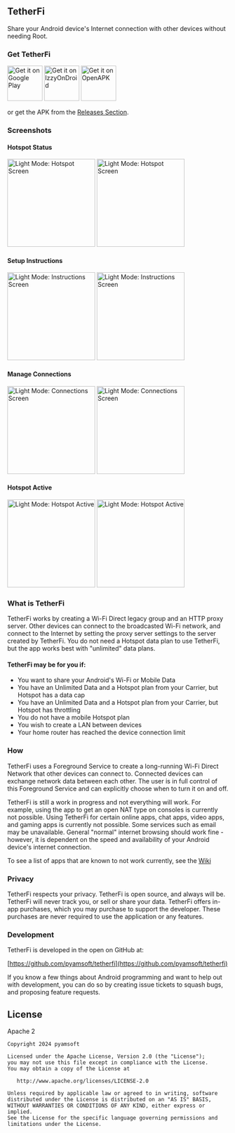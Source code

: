 TetherFi
--------

Share your Android device's Internet connection with other devices without needing Root.


### Get TetherFi

[<img
  src="https://play.google.com/intl/en_us/badges/images/generic/en-play-badge.png"
  alt="Get it on Google Play"
  height="80">](https://play.google.com/store/apps/details?id=com.pyamsoft.tetherfi)
[<img
  src="https://gitlab.com/IzzyOnDroid/repo/-/raw/master/assets/IzzyOnDroid.png"
  alt="Get it on IzzyOnDroid"
  height="80">](https://apt.izzysoft.de/fdroid/index/apk/com.pyamsoft.tetherfi)
[<img
  src="https://www.openapk.net/images/openapk-badge.png"
  alt="Get it on OpenAPK"
  height="80">](https://www.openapk.net/tetherfi/com.pyamsoft.tetherfi/)

or get the APK from the
[Releases Section](https://github.com/pyamsoft/tetherfi/releases/latest).

### Screenshots

#### Hotspot Status
[<img
  src="https://raw.githubusercontent.com/pyamsoft/tetherfi/main/art/screens/phone/raw/Screenshot_1715306185.png"
  alt="Light Mode: Hotspot Screen"
  height="200">](https://raw.githubusercontent.com/pyamsoft/tetherfi/main/art/screens/phone/raw/Screenshot_1715306185.png)
[<img
  src="https://raw.githubusercontent.com/pyamsoft/tetherfi/main/art/screens/phone/raw/Screenshot_1715306400.png"
  alt="Light Mode: Hotspot Screen"
  height="200">](https://raw.githubusercontent.com/pyamsoft/tetherfi/main/art/screens/phone/raw/Screenshot_1715306400.png)

#### Setup Instructions
[<img
  src="https://raw.githubusercontent.com/pyamsoft/tetherfi/main/art/screens/phone/raw/Screenshot_1715306191.png"
  alt="Light Mode: Instructions Screen"
  height="200">](https://raw.githubusercontent.com/pyamsoft/tetherfi/main/art/screens/phone/raw/Screenshot_1715306191.png)
[<img
  src="https://raw.githubusercontent.com/pyamsoft/tetherfi/main/art/screens/phone/raw/Screenshot_1715306448.png"
  alt="Light Mode: Instructions Screen"
  height="200">](https://raw.githubusercontent.com/pyamsoft/tetherfi/main/art/screens/phone/raw/Screenshot_1715306448.png)

#### Manage Connections
[<img
  src="https://raw.githubusercontent.com/pyamsoft/tetherfi/main/art/screens/phone/raw/Screenshot_1715306373.png"
  alt="Light Mode: Connections Screen"
  height="200">](https://raw.githubusercontent.com/pyamsoft/tetherfi/main/art/screens/phone/raw/Screenshot_1715306373.png)
[<img
  src="https://raw.githubusercontent.com/pyamsoft/tetherfi/main/art/screens/phone/raw/Screenshot_1715306450.png"
  alt="Light Mode: Connections Screen"
  height="200">](https://raw.githubusercontent.com/pyamsoft/tetherfi/main/art/screens/phone/raw/Screenshot_1715306450.png)

#### Hotspot Active
[<img
  src="https://raw.githubusercontent.com/pyamsoft/tetherfi/main/art/screens/phone/raw/Screenshot_1715306341.png"
  alt="Light Mode: Hotspot Active"
  height="200">](https://raw.githubusercontent.com/pyamsoft/tetherfi/main/art/screens/phone/raw/Screenshot_1715306341.png)
[<img
  src="https://raw.githubusercontent.com/pyamsoft/tetherfi/main/art/screens/phone/raw/Screenshot_1715306443.png"
  alt="Light Mode: Hotspot Active"
  height="200">](https://raw.githubusercontent.com/pyamsoft/tetherfi/main/art/screens/phone/raw/Screenshot_1715306443.png)

### What is TetherFi

TetherFi works by creating a Wi-Fi Direct legacy group and an HTTP proxy server. Other
devices can connect to the broadcasted Wi-Fi network, and connect to the Internet by
setting the proxy server settings to the server created by TetherFi. You do not need a
Hotspot data plan to use TetherFi, but the app works best with "unlimited" data plans.

#### TetherFi may be for you if:

- You want to share your Android's Wi-Fi or Mobile Data
- You have an Unlimited Data and a Hotspot plan from your Carrier, but Hotspot
  has a data cap
- You have an Unlimited Data and a Hotspot plan from your Carrier, but Hotspot
  has throttling
- You do not have a mobile Hotspot plan
- You wish to create a LAN between devices
- Your home router has reached the device connection limit

### How

TetherFi uses a Foreground Service to create a long-running Wi-Fi Direct Network that
other devices can connect to. Connected devices can exchange network data between each other.
The user is in full control of this Foreground Service and can explicitly choose when to
turn it on and off.

TetherFi is still a work in progress and not everything will work. For example, using the
app to get an open NAT type on consoles is currently not possible. Using TetherFi for certain
online apps, chat apps, video apps, and gaming apps is currently not possible. Some services
such as email may be unavailable. General "normal" internet browsing should work fine - however,
it is dependent on the speed and availability of your Android device's internet connection.

To see a list of apps that are known to not work currently, see the
[Wiki](https://github.com/pyamsoft/tetherfi/wiki/Known-Not-Working)

### Privacy

TetherFi respects your privacy. TetherFi is open source, and always will be. TetherFi
will never track you, or sell or share your data. TetherFi offers in-app purchases,
which you may purchase to support the developer. These purchases are never
required to use the application or any features.


### Development

TetherFi is developed in the open on GitHub at:  

[https://github.com/pyamsoft/tetherfi](https://github.com/pyamsoft/tetherfi)

If you know a few things about Android programming and want to help out with
development, you can do so by creating issue tickets to squash bugs, and
proposing feature requests.

## License

Apache 2

```
Copyright 2024 pyamsoft

Licensed under the Apache License, Version 2.0 (the "License");
you may not use this file except in compliance with the License.
You may obtain a copy of the License at

   http://www.apache.org/licenses/LICENSE-2.0

Unless required by applicable law or agreed to in writing, software
distributed under the License is distributed on an "AS IS" BASIS,
WITHOUT WARRANTIES OR CONDITIONS OF ANY KIND, either express or implied.
See the License for the specific language governing permissions and
limitations under the License.
```
